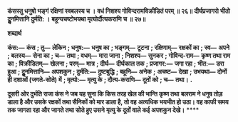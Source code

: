 **कंसस्तु धनुषो भङ्गं रक्षिणां स्वबलस्य च ।** **वधं निशश्य गोविन्दरामविक्रीडितं परम् ॥ २६॥** **दीर्घप्रजागरो भीतो दुॢनमित्तानि दुर्मति: ।** **बहून्यचष्टोभयथा मृत्योर्दौत्यकराणि च ॥ २७॥** 

**शब्दार्थ** 

**कंस:—** **कंस** **; तु—** **लेकिन** **; धनुष:—** **धनुष का** **; भङ्गम्—** **टूटना** **; रक्षिणाम्—** **रक्षकों का** **; स्व—** **अपने** **; बलस्य—** **सेना का** **; च—** **तथा** **; वधम्—** **मारा जाना** **; निशश्य—** **सुनकर** **; गोविन्द-राम—** **कृष्ण तथा राम का** **; विक्रीडितम्—** **खेलना** **; परम्—** **मात्र** **; दीर्घ—** **दीर्घकाल तक** **; प्रजागर:—** **जगा रहा** **; भीत:—** **डरा हुआ** **; दुॢनमित्तानि—** **अपशकुन** **; दुर्मति:—** **दुष्टबुद्धि** **; बहूनि—** **अनेक** **;** **अचष्ट—** **देखा** **; उभयथा—** **दोनों ही दशाओं (जगते-सोते) में** **; मृत्यो:—** **मृत्यु के** **; दौत्य-कराणि—** **दूतों को** **; च—** **तथा।** **.** 

**दूसरी ओर दुर्भति राजा कंस ने जब यह सुना कि किस तरह खेल की भान्ति कृष्ण तथा** **बलराम ने धनुष तोड़ डाला है और उसके रक्षकों तथा सैनिकों को मार डाला है, तो वह** **अत्यधिक भयभीत हो उठा। वह काफी समय तक जागता रहा और जागते तथा सोते हुए उसने** **मृत्यु के दूतों वाले कई अपशकुन देखे।** **** 